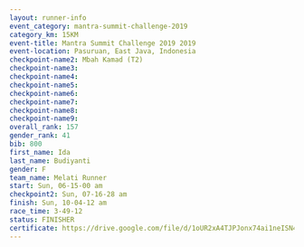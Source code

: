 ```yaml
---
layout: runner-info 
event_category: mantra-summit-challenge-2019 
category_km: 15KM 
event-title: Mantra Summit Challenge 2019 2019 
event-location: Pasuruan, East Java, Indonesia 
checkpoint-name2: Mbah Kamad (T2) 
checkpoint-name3: 
checkpoint-name4: 
checkpoint-name5: 
checkpoint-name6: 
checkpoint-name7: 
checkpoint-name8: 
checkpoint-name9: 
overall_rank: 157
gender_rank: 41
bib: 800
first_name: Ida
last_name: Budiyanti
gender: F
team_name: Melati Runner
start: Sun, 06-15-00 am
checkpoint2: Sun, 07-16-28 am
finish: Sun, 10-04-12 am
race_time: 3-49-12
status: FINISHER
certificate: https://drive.google.com/file/d/1oUR2xA4TJPJonx74ai1neISN4LQzYEFj/view?usp=sharing
---
```

